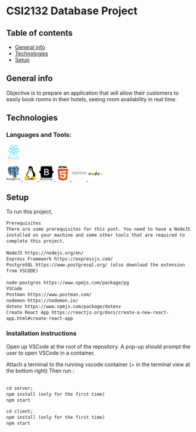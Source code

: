 # CSI2132 Database Project

## Table of contents

- [General info](#general-info)
- [Technologies](#technologies)
- [Setup](#setup)

## General info

Objective is to prepare an application that will allow their customers to easily book rooms in their hotels, seeing room availability in real time.

## Technologies

<h3 align="left">Languages and Tools:</h3>
<p align="left"> 
<a href="https://reactjs.org/" target="_blank" rel="noreferrer"> <img src="https://raw.githubusercontent.com/devicons/devicon/master/icons/react/react-original-wordmark.svg" alt="react" width="40" height="40"/> </a>

 <a href="https://www.postgresql.org" target="_blank" rel="noreferrer"> <img src="https://raw.githubusercontent.com/devicons/devicon/master/icons/postgresql/postgresql-original-wordmark.svg" alt="postgresql" width="40" height="40"/> </a> 
<a href="https://www.linux.org/" target="_blank" rel="noreferrer"> <img src="https://raw.githubusercontent.com/devicons/devicon/master/icons/linux/linux-original.svg" alt="linux" width="40" height="40"/> </a>
<a href="https://getbootstrap.com" target="_blank" rel="noreferrer"> <img src="https://raw.githubusercontent.com/devicons/devicon/master/icons/bootstrap/bootstrap-plain-wordmark.svg" alt="bootstrap" width="40" height="40"/> </a>
<a href="https://www.w3.org/html/" target="_blank" rel="noreferrer"> <img src="https://raw.githubusercontent.com/devicons/devicon/master/icons/html5/html5-original-wordmark.svg" alt="html5" width="40" height="40"/> </a>
<a href="https://www.w3.org/html/" target="_blank" rel="noreferrer"> <img src="https://raw.githubusercontent.com/devicons/devicon/master/icons/express/express-original-wordmark.svg" alt="express" width="40" height="40"/> </a>
<a href="https://www.w3.org/html/" target="_blank" rel="noreferrer"> <img src="https://raw.githubusercontent.com/devicons/devicon/master/icons/nodejs/nodejs-original-wordmark.svg" alt="nodejs" width="40" height="40"/> </a>
</p>


## Setup

To run this project,

```
Prerequisites
There are some prerequisites for this post. You need to have a NodeJS installed on your machine and some other tools that are required to complete this project.

NodeJS https://nodejs.org/en/
Express Framework https://expressjs.com/
PostgreSQL https://www.postgresql.org/ (also download the extension from VSCODE)

node-postgres https://www.npmjs.com/package/pg
VSCode
Postman https://www.postman.com/
nodemon https://nodemon.io/
dotenv https://www.npmjs.com/package/dotenv
Create React App https://reactjs.org/docs/create-a-new-react-app.html#create-react-app
```

### Installation instructions

Open up VSCode at the root of the repository. A pop-up should prompt the user to open VSCode in a container.


Attach a terminal to the running vscode container (+ in the terminal view at the bottom right) Then run :



```

cd server;
npm install (only for the first time)
npm start
```

```
cd client; 
npm install (only for the first time)
npm start
```
